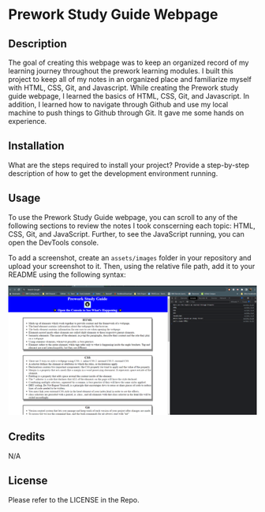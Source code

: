 # Prework Study Guide Webpage

## Description

The goal of creating this webpage was to keep an organized record of my learning journey throughout the prework learning modules.
I built this project to keep all of my notes in an organized place and familiarize myself with HTML, CSS, Git, and Javascript.
While creating the Prework study guide webpage, I learned the basics of HTML, CSS, Git, and Javascript. 
In addition, I learned how to navigate through Github and use my local machine to push things to Github through Git. It gave me some hands on experience.

## Installation

What are the steps required to install your project? Provide a step-by-step description of how to get the development environment running.

## Usage

To use the Prework Study Guide webpage, you can scroll to any of the following sections to review the notes I took conscerning each topic: HTML, CSS, Git, and JavaScript.
Further, to see the JavaScript running, you can open the DevTools console.

To add a screenshot, create an `assets/images` folder in your repository and upload your screenshot to it. Then, using the relative file path, add it to your README using the following syntax:

![Screenshot of the Prework Study Guide webpage with the DevTools console open.](assets/psg-readme.png)

## Credits

N/A

## License

Please refer to the LICENSE in the Repo.

